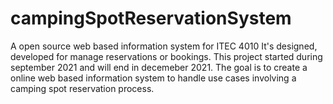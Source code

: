 # campingSpotReservationSystem
A open source web based information system for ITEC 4010
It's designed, developed for manage reservations or bookings.
This project started during september 2021 and will end in decemeber 2021.
The goal is to create a online web based information system to handle use cases involving a camping spot reservation process.
